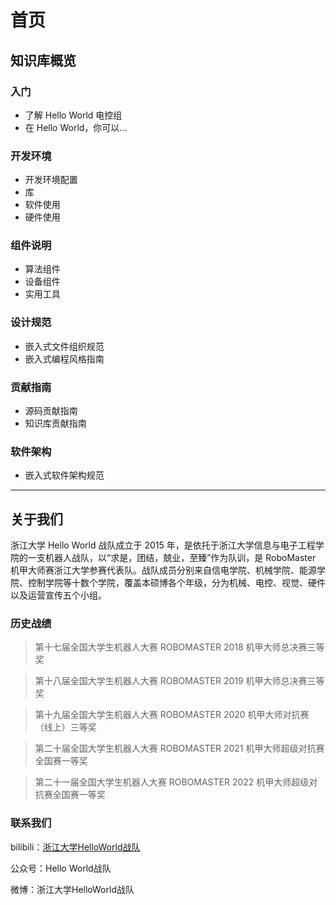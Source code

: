 # 首页

## 知识库概览
### 入门

* 了解 Hello World 电控组
* 在 Hello World，你可以...

### 开发环境

* 开发环境配置
* 库
* 软件使用
* 硬件使用

### 组件说明

* 算法组件
* 设备组件
* 实用工具

### 设计规范

* 嵌入式文件组织规范
* 嵌入式编程风格指南

### 贡献指南

* 源码贡献指南
* 知识库贡献指南

### 软件架构

* 嵌入式软件架构规范

--------------------------------------------------------------------------------------------------------------------------
## 关于我们

浙江大学 Hello World 战队成立于 2015 年，是依托于浙江大学信息与电子工程学院的一支机器人战队，以“求是，团结，兢业，至臻”作为队训，是 RoboMaster 机甲大师赛浙江大学参赛代表队。战队成员分别来自信电学院、机械学院、能源学院、控制学院等十数个学院，覆盖本硕博各个年级，分为机械、电控、视觉、硬件以及运营宣传五个小组。


### 历史战绩

> 第十七届全国大学生机器人大赛 ROBOMASTER 2018 机甲大师总决赛三等奖

> 第十八届全国大学生机器人大赛 ROBOMASTER 2019 机甲大师总决赛三等奖

> 第十九届全国大学生机器人大赛 ROBOMASTER 2020 机甲大师对抗赛（线上）三等奖

> 第二十届全国大学生机器人大赛 ROBOMASTER 2021 机甲大师超级对抗赛全国赛一等奖

> 第二十一届全国大学生机器人大赛 ROBOMASTER 2022 机甲大师超级对抗赛全国赛一等奖


### 联系我们

bilibili：[浙江大学HelloWorld战队](https://space.bilibili.com/1882602720)

公众号：Hello World战队

微博：浙江大学HelloWorld战队


